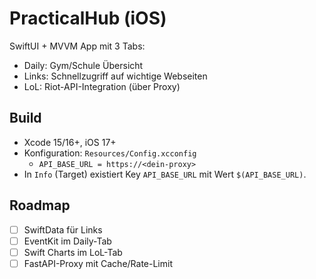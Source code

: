 # PracticalHub (iOS)

SwiftUI + MVVM App mit 3 Tabs:
- Daily: Gym/Schule Übersicht
- Links: Schnellzugriff auf wichtige Webseiten
- LoL: Riot-API-Integration (über Proxy)

## Build
- Xcode 15/16+, iOS 17+
- Konfiguration: `Resources/Config.xcconfig`
  - `API_BASE_URL = https://<dein-proxy>`
- In `Info` (Target) existiert Key `API_BASE_URL` mit Wert `$(API_BASE_URL)`.

## Roadmap
- [ ] SwiftData für Links
- [ ] EventKit im Daily-Tab
- [ ] Swift Charts im LoL-Tab
- [ ] FastAPI-Proxy mit Cache/Rate-Limit
